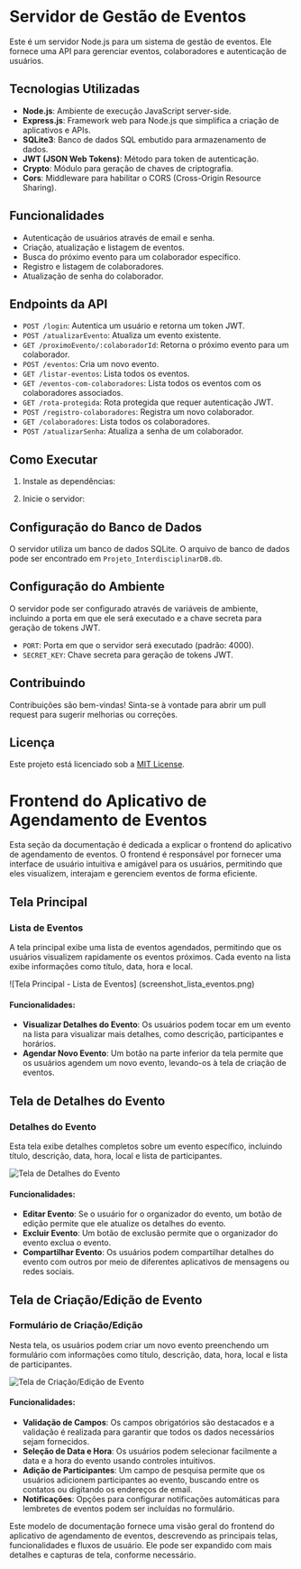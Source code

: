 # Servidor de Gestão de Eventos

Este é um servidor Node.js para um sistema de gestão de eventos. Ele fornece uma API para gerenciar eventos, colaboradores e autenticação de usuários.

## Tecnologias Utilizadas

- **Node.js**: Ambiente de execução JavaScript server-side.
- **Express.js**: Framework web para Node.js que simplifica a criação de aplicativos e APIs.
- **SQLite3**: Banco de dados SQL embutido para armazenamento de dados.
- **JWT (JSON Web Tokens)**: Método para token de autenticação.
- **Crypto**: Módulo para geração de chaves de criptografia.
- **Cors**: Middleware para habilitar o CORS (Cross-Origin Resource Sharing).

## Funcionalidades

- Autenticação de usuários através de email e senha.
- Criação, atualização e listagem de eventos.
- Busca do próximo evento para um colaborador específico.
- Registro e listagem de colaboradores.
- Atualização de senha do colaborador.

## Endpoints da API

- `POST /login`: Autentica um usuário e retorna um token JWT.
- `POST /atualizarEvento`: Atualiza um evento existente.
- `GET /proximoEvento/:colaboradorId`: Retorna o próximo evento para um colaborador.
- `POST /eventos`: Cria um novo evento.
- `GET /listar-eventos`: Lista todos os eventos.
- `GET /eventos-com-colaboradores`: Lista todos os eventos com os colaboradores associados.
- `GET /rota-protegida`: Rota protegida que requer autenticação JWT.
- `POST /registro-colaboradores`: Registra um novo colaborador.
- `GET /colaboradores`: Lista todos os colaboradores.
- `POST /atualizarSenha`: Atualiza a senha de um colaborador.

## Como Executar

1. Instale as dependências:
   
2. Inicie o servidor:

## Configuração do Banco de Dados

O servidor utiliza um banco de dados SQLite. O arquivo de banco de dados pode ser encontrado em `Projeto_InterdisciplinarDB.db`.

## Configuração do Ambiente

O servidor pode ser configurado através de variáveis de ambiente, incluindo a porta em que ele será executado e a chave secreta para geração de tokens JWT.

- `PORT`: Porta em que o servidor será executado (padrão: 4000).
- `SECRET_KEY`: Chave secreta para geração de tokens JWT.

## Contribuindo

Contribuições são bem-vindas! Sinta-se à vontade para abrir um pull request para sugerir melhorias ou correções.

## Licença

Este projeto está licenciado sob a [MIT License](LICENSE).

# Frontend do Aplicativo de Agendamento de Eventos

Esta seção da documentação é dedicada a explicar o frontend do aplicativo de agendamento de eventos. O frontend é responsável por fornecer uma interface de usuário intuitiva e amigável para os usuários, permitindo que eles visualizem, interajam e gerenciem eventos de forma eficiente.

## Tela Principal

### Lista de Eventos

A tela principal exibe uma lista de eventos agendados, permitindo que os usuários visualizem rapidamente os eventos próximos. Cada evento na lista exibe informações como título, data, hora e local.

![Tela Principal - Lista de Eventos]
(screenshot_lista_eventos.png)
#### Funcionalidades:

- **Visualizar Detalhes do Evento**: Os usuários podem tocar em um evento na lista para visualizar mais detalhes, como descrição, participantes e horários.
- **Agendar Novo Evento**: Um botão na parte inferior da tela permite que os usuários agendem um novo evento, levando-os à tela de criação de eventos.

## Tela de Detalhes do Evento

### Detalhes do Evento

Esta tela exibe detalhes completos sobre um evento específico, incluindo título, descrição, data, hora, local e lista de participantes.

![Tela de Detalhes do Evento](screenshot_detalhes_evento.png)

#### Funcionalidades:

- **Editar Evento**: Se o usuário for o organizador do evento, um botão de edição permite que ele atualize os detalhes do evento.
- **Excluir Evento**: Um botão de exclusão permite que o organizador do evento exclua o evento.
- **Compartilhar Evento**: Os usuários podem compartilhar detalhes do evento com outros por meio de diferentes aplicativos de mensagens ou redes sociais.

## Tela de Criação/Edição de Evento

### Formulário de Criação/Edição

Nesta tela, os usuários podem criar um novo evento preenchendo um formulário com informações como título, descrição, data, hora, local e lista de participantes.

![Tela de Criação/Edição de Evento](screenshot_criacao_evento.png)

#### Funcionalidades:

- **Validação de Campos**: Os campos obrigatórios são destacados e a validação é realizada para garantir que todos os dados necessários sejam fornecidos.
- **Seleção de Data e Hora**: Os usuários podem selecionar facilmente a data e a hora do evento usando controles intuitivos.
- **Adição de Participantes**: Um campo de pesquisa permite que os usuários adicionem participantes ao evento, buscando entre os contatos ou digitando os endereços de email.
- **Notificações**: Opções para configurar notificações automáticas para lembretes de eventos podem ser incluídas no formulário.

Este modelo de documentação fornece uma visão geral do frontend do aplicativo de agendamento de eventos, descrevendo as principais telas, funcionalidades e fluxos de usuário. Ele pode ser expandido com mais detalhes e capturas de tela, conforme necessário.

